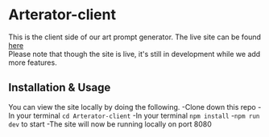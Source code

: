 # Arterator-client
This is the client side of our art prompt generator. The live site can be found [here](https://arterator.netlify.app/)  
Please note that though the site is live, it's still in development while we add more features. 

## Installation & Usage
You can view the site locally by doing the following.
-Clone down this repo
-In your terminal `cd Arterator-client`
-In your terminal `npm install`
-`npm run dev` to start
-The site will now be running locally on port 8080
